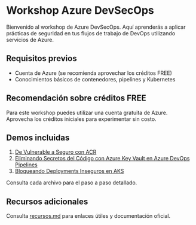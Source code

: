 # Workshop Azure DevSecOps

Bienvenido al workshop de Azure DevSecOps. Aquí aprenderás a aplicar prácticas de seguridad en tus flujos de trabajo de DevOps utilizando servicios de Azure.

## Requisitos previos

- Cuenta de Azure (se recomienda aprovechar los créditos FREE)
- Conocimientos básicos de contenedores, pipelines y Kubernetes

## Recomendación sobre créditos FREE

Para este workshop puedes utilizar una cuenta gratuita de Azure. Aprovecha los créditos iniciales para experimentar sin costo.

## Demos incluidas

1. [De Vulnerable a Seguro con ACR](./demo1-acr-vulnerabilidades.md)
2. [Eliminando Secretos del Código con Azure Key Vault en Azure DevOps Pipelines](./demo2-keyvault-pipelines.md)
3. [Bloqueando Deployments Inseguros en AKS](./demo3-aks-policies.md)

Consulta cada archivo para el paso a paso detallado.

## Recursos adicionales

Consulta [recursos.md](./recursos.md) para enlaces útiles y documentación oficial.
